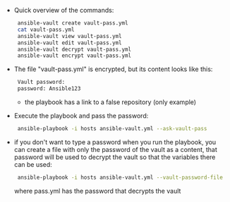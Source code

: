 * Quick overview of the commands:
   ```sh
    ansible-vault create vault-pass.yml
    cat vault-pass.yml
    ansible-vault view vault-pass.yml
    ansible-vault edit vault-pass.yml
    ansible-vault decrypt vault-pass.yml
    ansible-vault encrypt vault-pass.yml
   ```
* The file "vault-pass.yml" is encrypted, but its content looks like this:
   ```sh
    Vault password:
    password: Ansible123
   ```
   - the playbook has a link to a false repository (only example)
   
* Execute the playbook and pass the password:
   ```sh
    ansible-playbook -i hosts ansible-vault.yml --ask-vault-pass
   ```
   
* if you don't want to type a password when you run the playbook, you can create a file with only the password of the vault as a content, that password will be used to decrypt the vault so that the variables there can be used:
   ```sh
    ansible-playbook -i hosts ansible-vault.yml --vault-password-file pass.yml
   ```
   where pass.yml has the password that decrypts the vault
